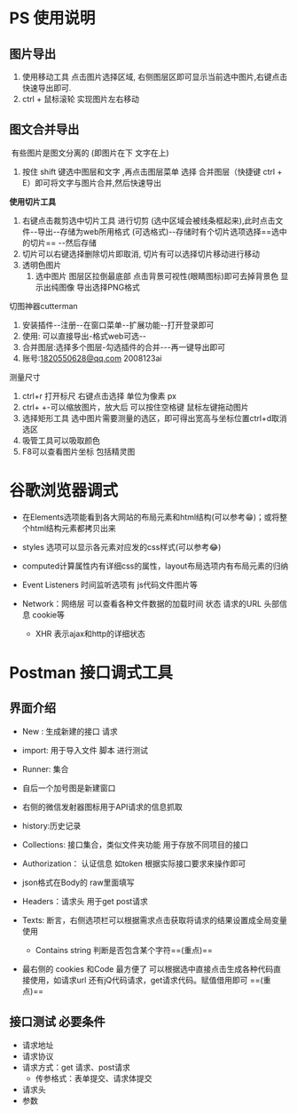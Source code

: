 # PS 使用说明

## 图片导出

1. 使用移动工具 点击图片选择区域, 右侧图层区即可显示当前选中图片,右键点击快速导出即可.
2. ctrl + 鼠标滚轮 实现图片左右移动

## 图文合并导出

​        有些图片是图文分离的 (即图片在下 文字在上)

1. 按住 shift 键选中图层和文字 ,再点击图层菜单 选择 合并图层（快捷键 ctrl + E）即可将文字与图片合并,然后快速导出

**使用切片工具**

1. 右键点击裁剪选中切片工具 进行切剪 (选中区域会被线条框起来),此时点击文件--导出--存储为web所用格式 (可选格式)--存储时有个切片选项选择==选中的切片== --然后存储
2. 切片可以右键选择删除切片即取消, 切片有可以选择切片移动进行移动
3. 透明色图片
   1. 选中图片 图层区拉倒最底部 点击背景可视性(眼睛图标)即可去掉背景色 显示出纯图像  导出选择PNG格式

切图神器cutterman 

1. 安装插件--注册--在窗口菜单--扩展功能--打开登录即可
2. 使用: 可以直接导出-格式web可选--
3. 合并图层:选择多个图层-勾选插件的合并---再一键导出即可
4. 账号:1820550628@qq.com    2008123ai

测量尺寸

1. ctrl+r 打开标尺   右键点击选择 单位为像素 px
2. ctrl+ +-可以缩放图片，放大后 可以按住空格键 鼠标左键拖动图片
3. 选择矩形工具 选中图片需要测量的选区，即可得出宽高与坐标位置ctrl+d取消选区
4. 吸管工具可以吸取颜色
5. F8可以查看图片坐标 包括精灵图



# 谷歌浏览器调式

- 在Elements选项能看到各大网站的布局元素和html结构(可以参考😁)；或将整个html结构元素都拷贝出来

- styles 选项可以显示各元素对应发的css样式(可以参考😂)

- computed计算属性内有详细css的属性，layout布局选项内有布局元素的归纳

- Event Listeners 时间监听选项有 js代码文件图片等

- Network：网络层 可以查看各种文件数据的加载时间 状态 请求的URL 头部信息 cookie等

  - XHR 表示ajax和http的详细状态

    

# Postman 接口调式工具

## 界面介绍

- New : 生成新建的接口 请求
- import: 用于导入文件 脚本 进行测试
- Runner: 集合
- 自后一个加号图是新建窗口
- 右侧的微信发射器图标用于API请求的信息抓取
- history:历史记录
- Collections: 接口集合，类似文件夹功能 用于存放不同项目的接口
- Authorization： 认证信息 如token  根据实际接口要求来操作即可
- json格式在Body的 raw里面填写
- Headers：请求头 用于get post请求
- Texts: 断言，右侧选项栏可以根据需求点击获取将请求的结果设置成全局变量使用
  - Contains string 判断是否包含某个字符==(重点)==



- 最右侧的 cookies 和Code 最方便了  可以根据选中直接点击生成各种代码直接使用，如请求url 还有jQ代码请求，get请求代码。赋值借用即可 ==(重点)==

## 接口测试 必要条件

- 请求地址
- 请求协议
- 请求方式：get 请求、post请求
  - 传参格式：表单提交、请求体提交
- 请求头
- 参数









